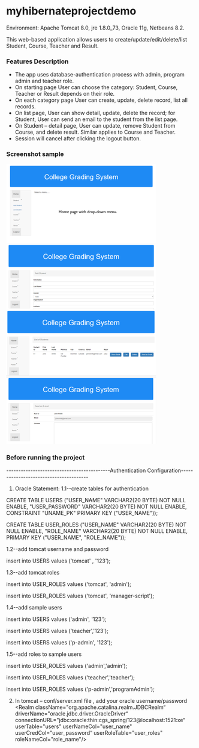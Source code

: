 # myhibernateprojectdemo

Environment: Apache Tomcat 8.0, jre 1.8.0_73, Oracle 11g, Netbeans 8.2.

This web-based application allows users to create/update/edit/delete/list Student, Course, Teacher and Result. 
### Features Description
* The app uses database-authentication process with admin, program admin and teacher role.
* On starting page User can choose the category: Student, Course, Teacher or Result depends on their role. 
* On each category page User can create, update, delete record, list all records.
* On list page, User can show detail, update, delete the record; for Student, User can send an email to the student from the list page. 
* On Student – detail page, User can update, remove Student from Course, and delete result. Similar applies to Course and Teacher. 
* Session will cancel after clicking the logout button. 
### Screenshot sample
<p> 
<img src="https://github.com/54662579/myhibernateprojectdemo/blob/master/image/homepage.PNG" width="400"/>
<img src="https://github.com/54662579/myhibernateprojectdemo/blob/master/image/addnew.PNG" width="400"/>
<img src="https://github.com/54662579/myhibernateprojectdemo/blob/master/image/list.PNG" width="400"/>
<img src="https://github.com/54662579/myhibernateprojectdemo/blob/master/image/sendemail.PNG" width="400"/>
</p>

### Before running the project
-------------------------------------------Authentication Configuration---------------------------------------

1. Oracle Statement:
1.1--create tables for authentication

CREATE TABLE USERS
   ("USER_NAME" VARCHAR2(20 BYTE) NOT NULL ENABLE, 
	"USER_PASSWORD" VARCHAR2(20 BYTE) NOT NULL ENABLE, 
	 CONSTRAINT "UNAME_PK" PRIMARY KEY ("USER_NAME"));
 
 CREATE TABLE USER_ROLES 
   ("USER_NAME" VARCHAR2(20 BYTE) NOT NULL ENABLE, 
	"ROLE_NAME" VARCHAR2(20 BYTE) NOT NULL ENABLE, 
	 PRIMARY KEY ("USER_NAME", "ROLE_NAME"));

1.2--add tomcat username and password


insert into USERS values ('tomcat' , '123');

1.3--add tomcat roles

insert into USER_ROLES values ('tomcat', 'admin');

insert into USER_ROLES values ('tomcat', 'manager-script');

1.4--add sample users

insert into USERS values ('admin', '123');

insert into USERS values ('teacher','123');

insert into USERS values ('p-admin', '123');

1.5--add roles to sample users

insert into USER_ROLES values ('admin','admin');

insert into USER_ROLES values ('teacher','teacher');

insert into USER_ROLES values ('p-admin','programAdmin');


2. In tomcat – conf/server.xml file , add your oracle username/password
	 <Realm className="org.apache.catalina.realm.JDBCRealm“ 	driverName="oracle.jdbc.driver.OracleDriver“ 	connectionURL="jdbc:oracle:thin:cgs_spring/123@localhost:1521:xe“ 			userTable="users" userNameCol="user_name" userCredCol="user_password“ 	userRoleTable="user_roles" roleNameCol="role_name"/>

